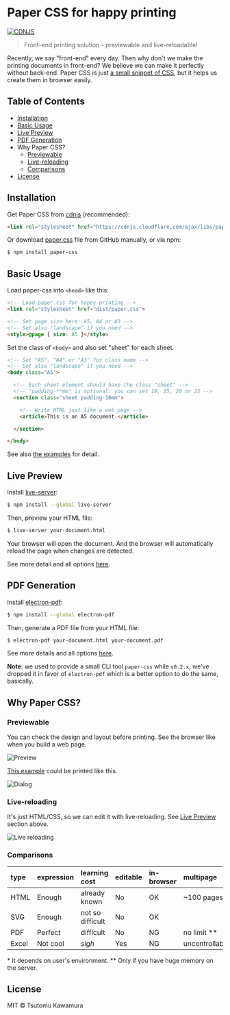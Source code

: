 # Paper CSS for happy printing

[![CDNJS](https://img.shields.io/cdnjs/v/paper-css.svg)](https://cdnjs.com/libraries/paper-css)

> Front-end printing solution - previewable and live-reloadable!

Recently, we say "front-end" every day. Then why don't we make the printing documents in front-end? We believe we can make it perfectly without back-end. Paper CSS is just [a small snippet of CSS](https://raw.githubusercontent.com/cognitom/paper-css/master/paper.css), but it helps us create them in browser easily.

## Table of Contents

- [Installation](#installation)
- [Basic Usage](#basic-usage)
- [Live Preview](#live-preview)
- [PDF Generation](#pdf-generation)
- Why Paper CSS?
  - [Previewable](#previewable)
  - [Live-reloading](#live-reloading)
  - [Comparisons](#comparisons)
- [License](#license)

## Installation

Get Paper CSS from [cdnjs](https://cdnjs.com/libraries/paper-css) (recommended):

```html
<link rel="stylesheet" href="https://cdnjs.cloudflare.com/ajax/libs/paper-css/0.3.0/paper.css">
```

Or download [paper.css](https://raw.githubusercontent.com/cognitom/paper-css/master/paper.css) file from GitHub manually, or via npm:

```bash
$ npm install paper-css
```

## Basic Usage

Load paper-css into `<head>` like this:

```html
<!-- Load paper.css for happy printing -->
<link rel="stylesheet" href="dist/paper.css">

<!-- Set page size here: A5, A4 or A3 -->
<!-- Set also "landscape" if you need -->
<style>@page { size: A5 }</style>
```

Set the class of `<body>` and also set "sheet" for each sheet.

```html
<!-- Set "A5", "A4" or "A3" for class name -->
<!-- Set also "landscape" if you need -->
<body class="A5">

  <!-- Each sheet element should have the class "sheet" -->
  <!-- "padding-**mm" is optional: you can set 10, 15, 20 or 25 -->
  <section class="sheet padding-10mm">

    <!-- Write HTML just like a web page -->
    <article>This is an A5 document.</article>

  </section>

</body>
```

See also [the examples](examples/) for detail.

## Live Preview

Install [live-server](https://github.com/tapio/live-server):

```bash
$ npm install --global live-server
```

Then, preview your HTML file:

```bash
$ live-server your-document.html
```

Your browser will open the document. And the browser will automatically reload the page when changes are detected.

See more detail and all options [here](https://github.com/tapio/live-server#usage-from-command-line).

## PDF Generation

Install [electron-pdf](https://github.com/fraserxu/electron-pdf):

```bash
$ npm install --global electron-pdf
```

Then, generate a PDF file from your HTML file:

```bash
$ electron-pdf your-document.html your-document.pdf
```

See more details and all options [here](https://github.com/fraserxu/electron-pdf#all-available-options).

**Note**: we used to provide a small CLI tool `paper-css` while `v0.2.x`, we've dropped it in favor of `electron-pdf` which is a better option to do the same, basically.

## Why Paper CSS?

### Previewable

You can check the design and layout before printing. See the browser like when you build a web page.

![Preview](images/preview.png)

[This example](examples/receipt.html) could be printed like this.

![Dialog](images/dialog.png)

### Live-reloading

It's just HTML/CSS, so we can edit it with live-reloading. See [Live Preview](#live-preview) section above.

![Live reloading](images/live-reload.png)

### Comparisons

type | expression | learning cost | editable | in-browser | multipage
:-- | :-- | :-- | :-- | :-- | :--
HTML | Enough | already known | No | OK | ~100 pages \*
SVG | Enough | not so difficult | No | OK |
PDF | Perfect | difficult | No | NG | no limit \*\*
Excel | Not cool | *sigh* | Yes | NG | uncontrollable

\* It depends on user's environment. \*\* Only if you have huge memory on the server.

## License

MIT © Tsutomu Kawamura
